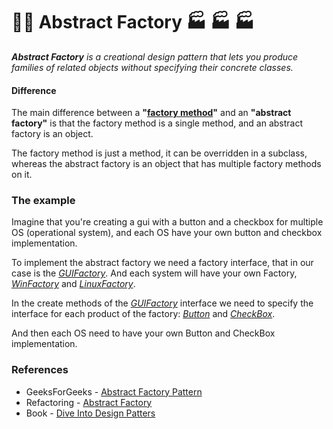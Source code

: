 # 🧑‍🏭‍ Abstract Factory 🏭 🏭 🏭

***Abstract Factory** is a creational design pattern that lets you produce families of related objects without specifying their concrete classes.*

#### Difference
The main difference between a **"[factory method](../factory_method)"** and an **"abstract factory"** is that the factory method is a single method, and an abstract factory is an object.

The factory method is just a method, it can be overridden in a subclass, whereas the abstract factory is an object that has multiple factory methods on it.

### The example
Imagine that you're creating a gui with a button and a checkbox for multiple OS (operational system), and each OS have your own button and checkbox implementation.

To implement the abstract factory we need a factory interface, that in our case is the *[GUIFactory](GUIFactory.kt)*. And each system will have your own Factory, *[WinFactory](windows/WinFactory.kt)* and *[LinuxFactory](linux/LinuxFactory.kt)*.

In the create methods of the *[GUIFactory](GUIFactory.kt)* interface we need to specify the interface for each product of the factory: *[Button](Button.kt)* and *[CheckBox](CheckBox.kt)*.

And then each OS need to have your own Button and CheckBox implementation.

### References
- GeeksForGeeks - [Abstract Factory Pattern](https://www.geeksforgeeks.org/abstract-factory-pattern/)
- Refactoring - [Abstract Factory](https://refactoring.guru/design-patterns/abstract-factory)
- Book - [Dive Into Design Patters](https://refactoring.guru/design-patterns/book)
